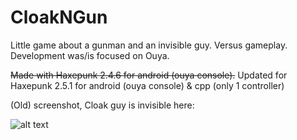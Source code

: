 CloakNGun
=========

Little game about a gunman and an invisible guy. Versus gameplay. Development was/is focused on Ouya.


~~Made with Haxepunk 2.4.6 for android (ouya console).~~
Updated for Haxepunk 2.5.1 for android (ouya console) & cpp (only 1 controller)

(Old) screenshot, Cloak guy is invisible here:

![alt text](https://raw.github.com/Nananas/CloakNGun/master/Cross_ver2.png "Screenshot")
